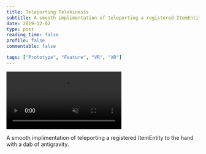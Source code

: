 ```yaml
---
title: Teleporting Telekinesis
subtitle: A smooth implimentation of teleporting a registered ItemEntity to the hand with a dab of antigravity
date: 2019-12-02
type: post
reading_time: false
profile: false
commentable: false

tags: ["Prototype", "Feature", "VR", "XR"]
---
```


<div class="video_thing">
    <video muted autoplay="" name="media" loop=""><source src="https://thumbs.gfycat.com/PessimisticSlowGraywolf-mobile.mp4" type="video/mp4"></video>
</div>

<p> A smooth implimentation of teleporting a registered ItemEntity to the hand with a dab of antigravity.
</p>
<!--more-->
